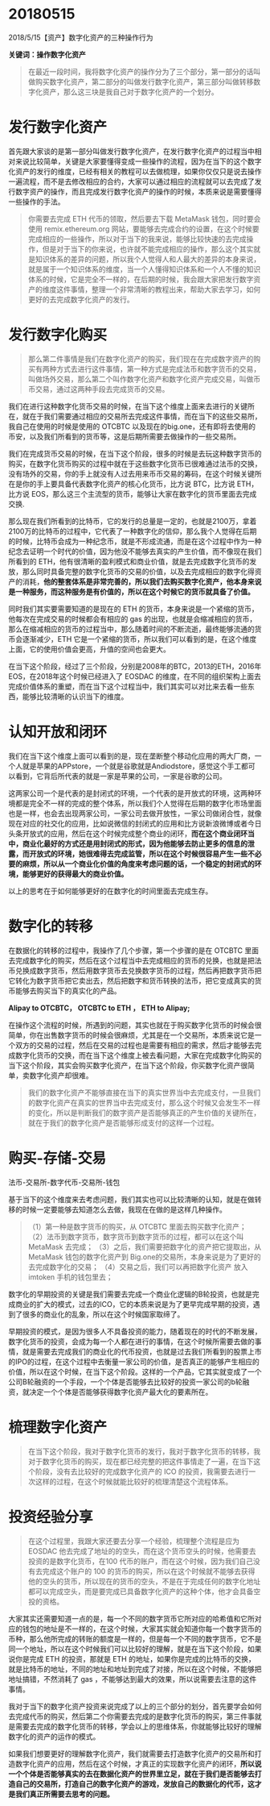 # 20180515

2018/5/15【资产】数字化资产的三种操作行为

**关键词：操作数字化资产**



>在最近一段时间，我将数字化资产的操作分为了三个部分，第一部分的话叫做购买数字化资产，第二部分的叫做发行数字化资产，第三部分叫做转移数字化资产，那么这三块是我自己对于数字化资产的一个划分。


# 发行数字化资产

首先跟大家谈的是第一部分叫做发行数字化资产，在发行数字化资产的过程当中相对来说比较简单，关键是大家要懂得变成一些操作的流程，因为在当下的这个数字化资产的发行的维度，已经有相关的教程可以去做梳理，如果你仅仅只是说去操作一遍流程，而不是去修改相应的合约，大家可以通过相应的流程就可以去完成了发行数字资产的操作，而且完成发行数字化资产的操作的时候，本质来说是需要懂得一些操作的手法。

>你需要去完成 ETH 代币的领取，然后要去下载 MetaMask 钱包，同时要会使用 remix.ethereum.org 网站，要能够去完成合约的设置，在这个时候要完成相应的一些操作，所以对于当下的我来说，能够比较快速的去完成操作，但是对于当下的你来说，也许就不能完成相应的操作，那么这个其实就是知识体系的差异的问题，所以我个人觉得人和人最大的差异的本身来说，就是属于一个知识体系的维度，当一个人懂得知识体系和一个人不懂的知识体系的时候，它是完全不一样的，在后期的时候，我会跟大家把发行数字资产的维度这件事情，整理一个非常清晰的教程出来，帮助大家去学习，如何更好的去完成数字化资产的发行。

# 发行数字化购买

>那么第二件事情是我们在数字化资产的购买，我们现在在完成数字资产的购买有两种方式去进行这件事情，第一种方式是完成法币和数字货币的交易，叫做场外交易，那么第二个叫作数字化资产和数字化资产完成交易，叫做币币交易，通过这两种手段去完成货币的交易。



我们在进行这种数字化货币交易的时候，在当下这个维度上面来去进行的关键所在，就在于我们需要通过相应的交易所去完成这件事情，而在当下的这些交易所，我自己在使用的时候是使用的 OTCBTC 以及现在的big.one，还有即将去使用的币安，以及我们所看到的货币等，这是后期所需要去做操作的一些交易所。



我们在完成货币交易的时候，在当下这个阶段，很多的时候是去玩这种数字货币的购买，在数字化货币购买的过程中就在于这些数字化货币已很难通过法币的交换，没有场外的交易，你的手上就没有人过去用来币币交易的筹码，在这个时候关键所在是你的手上要具备代表数字化资产的核心化货币，比方说 BTC，比方说 ETH，比方说 EOS，那么这三个主流型的货币，能够让大家在数字化的货币里面去完成交换.



那么现在我们所看到的比特币，它的发行的总量是一定的，也就是2100万，拿着2100万的比特币的过程中，它代表了一种数字化的信仰，那么我个人觉得在后期的时候，比特币会成为一种纪念币，就是不形成流通，而是在这个过程中作为一种纪念去证明一个时代的价值，因为他没不能够去真实的产生价值，而不像现在我们所看到的 ETH，他有很清晰的盈利模式和商业价值，就是去完成数字化货币的发放，那么同时具备完整的数字化货币的交易的价值，以及去完成相应的数字化得资产的消耗，**他的整套体系是非常完善的，所以我们去购买数字化资产，他本身来说是一种服务，而这种服务是有价值的，所以在这个时候它的货币就具备了价值。**



同时我们其实要需要知道的是现在的 ETH 的货币，本身来说是一个紧缩的货币，他每次在完成交易的时候都会有相应的 gas 的出现，也就是会缩减相应的货币，那么在缩减相应的货币的过程当中，那么随着时间的不断流逝，最终能够流通的货币会逐渐减少，ETH 它是一个紧缩的货币，所以我们可以看到的是，在这个维度上面，它的使用价值会更高，升值的空间也会更大。



在当下这个阶段，经过了三个阶段，分别是2008年的BTC，2013的ETH，2016年EOS，在2018年这个时候已经进入了 EOSDAC 的维度，在不同的组织架构上面去完成价值体系的重塑，而在当下这个过程当中，我们其实可以对比来去看一些东西，能够比较清晰的认识当下的维度。

# 认知开放和闭环

我们在当下这个维度上面可以看到的是，现在垄断整个移动化应用的两大厂商，一个人就是苹果的APPstore，一个就是谷歌就是Andiodstore，感觉这个手工都可以看到，它背后所代表的就是一家是苹果的公司，一家是谷歌的公司。

这两家公司一个是代表的是封闭式的环境，一个代表的是开放式的环境，这两种环境都是完全不一样的完成的整个体系，所以我们个人觉得在后期的数字化市场里面也是一样，也会去出现两家公司，一家公司去做开放性，一家公司做闭合性，就像现在对应的社交化的应用，比如说微信的封闭式的应用和比方说新浪微博或者今日头条开放式的应用，然后在这个时候完成整个商业的闭环，**而在这个商业闭环当中，商业化最好的方式还是用封闭式的形式，因为他能够去防止更多的信息的泄露，而开放式的环境，她很难得去完成监管，所以在这个时候很容易产生一些不必要的麻烦，所以从一个商业化价值的角度来考虑问题的话，一个稳定的封闭式的环境，能够更好的获得最大的商业价值。**



以上的思考在于如何能够更好的在数字化的时间里面去完成生存。

# 数字化的转移

在数据化的转移的过程中，我操作了几个步骤，第一个步骤的是在 OTCBTC 里面去完成数字化的购买，然后在这个过程当中去完成相应的货币的兑换，也就是把法币兑换成数字货币，然后用数字货币去兑换数字货币的过程，然后再把数字货币把它转化为数字货币把它卖出去，然后把数字和货币转换的法币，把它变成真实的货币能够去购买当下的真实化的产品。

**Alipay to OTCBTC， OTCBTC to ETH ， ETH to Alipay;**


在操作这个流程的时候，所遇到的问题，其实也就在于购买数字化货币的时候会很简单，你在出售数字货币的时候会很麻烦，尤其是在一个交易所，本质来说它是一个双方的交易的过程，然后在交易的过程也是需要有相应的需求，然后才能够去完成数字化货币的交换，而在当下这个维度上被去看问题，大家在完成数字化购买的当下这个阶段，其实会购买数字化资产，在当下这个阶段，你买数字化资产很简单，卖数字化资产却很难。

>我们的数字化资产不能够直接在当下的真实世界当中去完成支付，一旦我们的数字化资产在真实的世界当中去完成支付，那么这个时候又会发生不一样的变化，所以是判断我们的数字资产是否能够真正的产生价值的关键所在，就在于我们的数字化资产是否能够形成支付的这样一个过程。

# 购买-存储-交易

法币-交易所-数字代币-交易所-钱包

基于当下的这个维度来去考虑问题，我们其实也可以比较清晰的认知，就是在做转移的时候一定要能够去知道怎么去做，我现在在做的是这样几种操作。

>（1）第一种是数字货币的购买，从 OTCBTC 里面去购买数字化资产；
（2）法币到数字货币，数字货币到数字货币的过程，都可以在这个叫 MetaMask 去完成；
（3）之后，我们需要把数字化的资产把它提取出，从 MetaMask 钱包的数字化资产到 Big.one的交易所，本身来说是为了更好的去完成数字化的交易；
（4）交易之后，我们可以再把数字化资产 放入 imtoken 手机的钱包里去；



数字化的早期投资的关键是我们需要去完成一个商业化逻辑的B轮投资，也就是完成商业的扩大的模式，过去的ICO，它的本质来说是为了更早完成早期的投资，遇到了很多的商业化的乱象，所以在这个时候国家取缔了。

早期投资的模式，是因为很多人不具备投资的能力，随着现在的时代的不断发展，数字化货币的投资，会成为每一个人都在进行的事情，在这个时候所需要去做的事情，就是需要去完成我们的商业化的代币投资，也就是过去我们所看到的股票上市的IPO的过程，在这个过程中去衡量一家公司的价值，是否真正的能够产生相应的价值，所以在这个时候，在当下这个阶段。这样的一个产品，它其实就变成了一个公司B轮融资的一个手段，一个个体是否能够去比较好的投资一家公司的b轮融资，就决定一个个体是否能够获得数字化资产最大化的要素所在。

# 梳理数字化资产

>在当下这个阶段，我对于数字化货币的发行，我对于数字化货币的转移，我对于数字化货币的购买，现在都已经完整的把这件事情走了一遍，在当下这个阶段，没有去比较好的完成数字化资产的 ICO 的投资，我需要去进行一次这样的过程，在这个时候就能比较好的梳理清楚这个流程体系。

# 投资经验分享

>在这个过程里，我跟大家还要去分享一个经验，梳理整个流程是应为 EOSDAC 他去完成了地址的的空头，而在这个货币空头的时候，他需要去投资的是数字化货币，在100 代币的账户，而在这个时候，因为我们自己没有去完成这个账户的 100 的货币的购买，所以在这个时候就不能够去获得他的空头的货币，所以现在的货币的空头，不是在于完成任何的数字化地址都可以完成空头，而是要完成已具备数字化资产的这种个体，他才会具备空投的资格。



大家其实还需要知道一点的是，每一个不同的数字货币它所对应的哈希值和它所对应的钱包的地址是不一样的，在这个时候，大家其实就会知道你每一个数字货币的币种，那么他所完成的转账的额度是一样的，但是每一个不同的数字货币，它不是同一个地址，所以在这个时候我们可以比较好的理解，就是在当下这个阶段，如果说你是完成 ETH 的投资，那就是 ETH 的地址，如果你是完成的比特币的交换，就是比特币的地址，不同的地址和地址到完成了对接，所以在这个时候，不能够把地址搞错，不然消耗了 gas ，不能够达到最大的效果，所以说需要去注意的这件事情。



我对于当下的数字化资产投资来说完成了以上的三个部分的划分，首先要学会如何去完成代币的购买，然后第二个你需要去完成的是数字化货币的购买，第三件事就是需要去完成的数字化货币的转移，学会以上的思维体系，你就能够比较好的理解数字化的资产的运作的模式。

如果我们想要更好的理解数字化资产，我们就需要去打造数字化资产的交易所和打造数字化资产的应用，然后在这个时候，才真正的实现数字化资产的闭环，**所以说一个个体是否能够真实的去在数据化资产的世界里立足，就在于我们是否能够去打造自己的交易所，打造自己的数字化资产的游戏，发放自己的数据化的代币，这才是我们真正所需要去思考的问题。**
